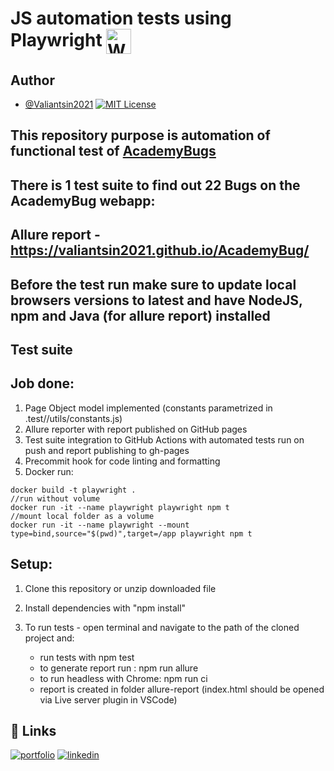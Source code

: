 # JS automation tests using Playwright <a href="https://playwright.dev/" target="blank"><img align="center" src="https://playwright.dev/img/playwright-logo.svg" alt="WebdriverIO" height="40" width="40" /></a>

## Author

- [@Valiantsin2021](https://www.github.com/Valiantsin2021) [![MIT License](https://img.shields.io/badge/License-MIT-green.svg)](https://choosealicense.com/licenses/mit/)

## This repository purpose is automation of functional test of [AcademyBugs](https://academybugs.com/)

## There is 1 test suite to find out 22 Bugs on the AcademyBug webapp:

## Allure report - https://valiantsin2021.github.io/AcademyBug/

## Before the test run make sure to update local browsers versions to latest and have NodeJS, npm and Java (for allure report) installed

## Test suite

## Job done:

1.  Page Object model implemented (constants parametrized in .test//utils/constants.js)
2.  Allure reporter with report published on GitHub pages
3.  Test suite integration to GitHub Actions with automated tests run on push and report publishing to gh-pages
4.  Precommit hook for code linting and formatting
5.  Docker run:

```
docker build -t playwright .
//run without volume
docker run -it --name playwright playwright npm t
//mount local folder as a volume
docker run -it --name playwright --mount type=bind,source="$(pwd)",target=/app playwright npm t
```

## Setup:

1. Clone this repository or unzip downloaded file
2. Install dependencies with "npm install"
3. To run tests - open terminal and navigate to the path of the cloned project and:

   - run tests with npm test
   - to generate report run : npm run allure
   - to run headless with Chrome: npm run ci
   - report is created in folder allure-report (index.html should be opened via Live server plugin in VSCode)

## 🔗 Links

[![portfolio](https://img.shields.io/badge/my_portfolio-000?style=for-the-badge&logo=ko-fi&logoColor=white)](https://valiantsin2021.github.io/Portfolio/)
[![linkedin](https://img.shields.io/badge/linkedin-0A66C2?style=for-the-badge&logo=linkedin&logoColor=white)](https://www.linkedin.com/in/valiantsin-lutchanka/)
